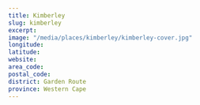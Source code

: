 ```yaml
---
title: Kimberley
slug: kimberley
excerpt: 
image: "/media/places/kimberley/kimberley-cover.jpg"
longitude: 
latitude: 
website: 
area_code: 
postal_code: 
district: Garden Route
province: Western Cape
---
```

